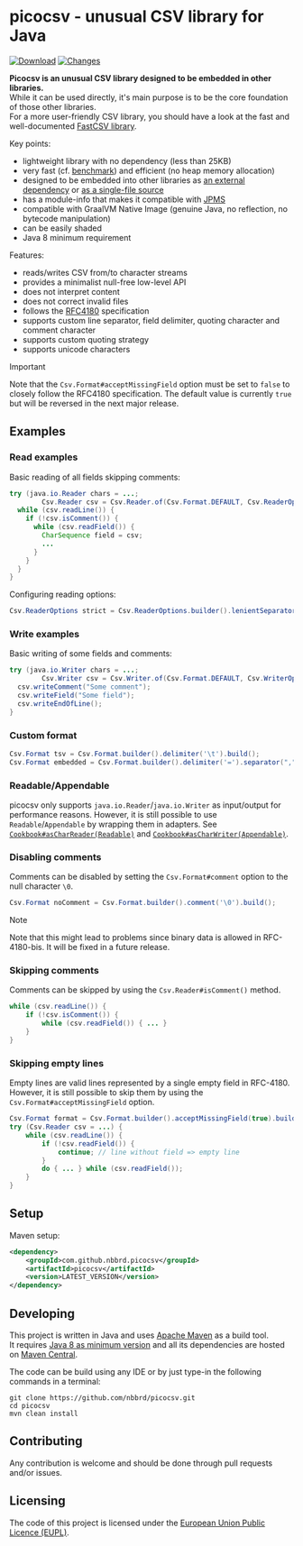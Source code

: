 # picocsv - unusual CSV library for Java

[![Download](https://img.shields.io/github/release/nbbrd/picocsv.svg)](https://github.com/nbbrd/picocsv/releases/latest)
[![Changes](https://img.shields.io/endpoint?url=https%3A%2F%2Fraw.githubusercontent.com%2Fnbbrd%2Fpicocsv%2Fbadges%2Funreleased-changes.json)](https://github.com/nbbrd/picocsv/blob/develop/CHANGELOG.md)

**Picocsv is an unusual CSV library designed to be embedded in other libraries.**  
While it can be used directly, it's main purpose is to be the core foundation of those other libraries.  
For a more user-friendly CSV library, you should have a look at the fast and well-documented [FastCSV library](https://github.com/osiegmar/FastCSV/).

Key points:

- lightweight library with no dependency (less than 25KB)
- very fast (cf. [benchmark](https://github.com/osiegmar/JavaCsvBenchmarkSuite)) and efficient (no heap memory allocation)
- designed to be embedded into other libraries
  as [an external dependency](https://search.maven.org/artifact/com.github.nbbrd.picocsv/picocsv)
  or [as a single-file source](https://github.com/nbbrd/picocsv/blob/develop/src/main/java/nbbrd/picocsv/Csv.java)
- has a module-info that makes it compatible with [JPMS](https://www.baeldung.com/java-9-modularity)
- compatible with GraalVM Native Image (genuine Java, no reflection, no bytecode manipulation)
- can be easily shaded
- Java 8 minimum requirement

Features:

- reads/writes CSV from/to character streams
- provides a minimalist null-free low-level API
- does not interpret content
- does not correct invalid files
- follows the [RFC4180](https://tools.ietf.org/html/rfc4180) specification
- supports custom line separator, field delimiter, quoting character and comment character
- supports custom quoting strategy
- supports unicode characters

> [!IMPORTANT]
> Note that the `Csv.Format#acceptMissingField` option must be set to `false` to closely follow the RFC4180 specification.
> The default value is currently `true` but will be reversed in the next major release.

## Examples

### Read examples

Basic reading of all fields skipping comments:

```java
try (java.io.Reader chars = ...; 
        Csv.Reader csv = Csv.Reader.of(Csv.Format.DEFAULT, Csv.ReaderOptions.DEFAULT, chars)) {
  while (csv.readLine()) {
    if (!csv.isComment()) {
      while (csv.readField()) {
        CharSequence field = csv;
        ...
      }
    }
  }
}
```

Configuring reading options:

```java
Csv.ReaderOptions strict = Csv.ReaderOptions.builder().lenientSeparator(false).build();
```

### Write examples

Basic writing of some fields and comments:

```java
try (java.io.Writer chars = ...;
        Csv.Writer csv = Csv.Writer.of(Csv.Format.DEFAULT, Csv.WriterOptions.DEFAULT, chars)) {
  csv.writeComment("Some comment");
  csv.writeField("Some field");
  csv.writeEndOfLine();
}
```

### Custom format

```java
Csv.Format tsv = Csv.Format.builder().delimiter('\t').build();
Csv.Format embedded = Csv.Format.builder().delimiter('=').separator(",").build();
```

### Readable/Appendable

picocsv only supports `java.io.Reader`/`java.io.Writer` as input/output for performance reasons.
However, it is still possible to use `Readable`/`Appendable` by wrapping them in adapters.
See [`Cookbook#asCharReader(Readable)`](https://github.com/nbbrd/picocsv/blob/develop/src/test/java/_demo/Cookbook.java) and [`Cookbook#asCharWriter(Appendable)`](https://github.com/nbbrd/picocsv/blob/develop/src/test/java/_demo/Cookbook.java).

### Disabling comments

Comments can be disabled by setting the `Csv.Format#comment` option to the null character `\0`.
```java
Csv.Format noComment = Csv.Format.builder().comment('\0').build();
```

> [!NOTE]
> Note that this might lead to problems since binary data is allowed in RFC-4180-bis.
> It will be fixed in a future release.

### Skipping comments

Comments can be skipped by using the `Csv.Reader#isComment()` method.
```java
while (csv.readLine()) {
    if (!csv.isComment()) {
        while (csv.readField()) { ... }
    }
}
```

### Skipping empty lines

Empty lines are valid lines represented by a single empty field in RFC-4180.  
However, it is still possible to skip them by using the `Csv.Format#acceptMissingField` option.
```java
Csv.Format format = Csv.Format.builder().acceptMissingField(true).build();
try (Csv.Reader csv = ...) {
    while (csv.readLine()) {
        if (!csv.readField()) {
            continue; // line without field => empty line
        }
        do { ... } while (csv.readField());
    }
}
```

## Setup

Maven setup:

```xml
<dependency>
    <groupId>com.github.nbbrd.picocsv</groupId>
    <artifactId>picocsv</artifactId>
    <version>LATEST_VERSION</version>
</dependency>
```

## Developing

This project is written in Java and uses [Apache Maven](https://maven.apache.org/) as a build tool.  
It requires [Java 8 as minimum version](https://whichjdk.com/) and all its dependencies are hosted on [Maven Central](https://search.maven.org/).

The code can be build using any IDE or by just type-in the following commands in a terminal:

```shell
git clone https://github.com/nbbrd/picocsv.git
cd picocsv
mvn clean install
```

## Contributing

Any contribution is welcome and should be done through pull requests and/or issues.

## Licensing

The code of this project is licensed under the [European Union Public Licence (EUPL)](https://joinup.ec.europa.eu/page/eupl-text-11-12).
